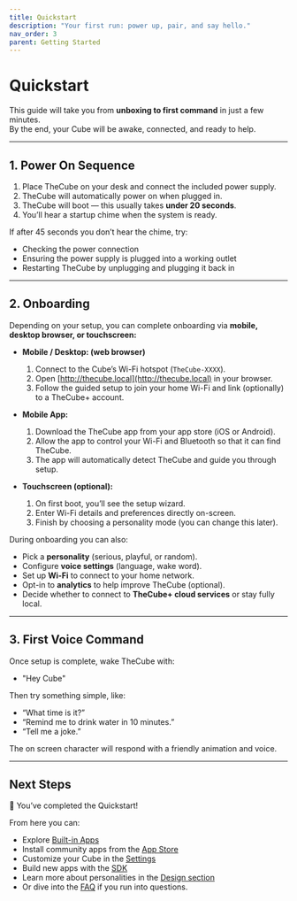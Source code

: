 ```yaml
---
title: Quickstart
description: "Your first run: power up, pair, and say hello."
nav_order: 3
parent: Getting Started
---
```


# Quickstart

This guide will take you from **unboxing to first command** in just a few minutes.  
By the end, your Cube will be awake, connected, and ready to help.

---

## 1. Power On Sequence

1. Place TheCube on your desk and connect the included power supply.  
2. TheCube will automatically power on when plugged in.  
3. TheCube will boot — this usually takes **under 20 seconds**.  
4. You’ll hear a startup chime when the system is ready.  

If after 45 seconds you don’t hear the chime, try:
- Checking the power connection
- Ensuring the power supply is plugged into a working outlet
- Restarting TheCube by unplugging and plugging it back in

---

## 2. Onboarding

Depending on your setup, you can complete onboarding via **mobile, desktop browser, or touchscreen:**

- **Mobile / Desktop: (web browser)**  
  1. Connect to the Cube’s Wi-Fi hotspot (`TheCube-XXXX`).  
  2. Open [http://thecube.local](http://thecube.local) in your browser.  
  3. Follow the guided setup to join your home Wi-Fi and link (optionally) to a TheCube+ account.  

- **Mobile App:**  
  1. Download the TheCube app from your app store (iOS or Android).
  2. Allow the app to control your Wi-Fi and Bluetooth so that it can find TheCube.  
  3. The app will automatically detect TheCube and guide you through setup.

- **Touchscreen (optional):**  
  1. On first boot, you’ll see the setup wizard.  
  2. Enter Wi-Fi details and preferences directly on-screen.  
  3. Finish by choosing a personality mode (you can change this later).  

During onboarding you can also:  
- Pick a **personality** (serious, playful, or random).  
- Configure **voice settings** (language, wake word).
- Set up **Wi-Fi** to connect to your home network.
- Opt-in to **analytics** to help improve TheCube (optional).
- Decide whether to connect to **TheCube+ cloud services** or stay fully local.

---

## 3. First Voice Command

Once setup is complete, wake TheCube with:  

- "Hey Cube"


Then try something simple, like:  
- “What time is it?”  
- “Remind me to drink water in 10 minutes.”  
- “Tell me a joke.”  

The on screen character will respond with a friendly animation and voice.

---

## Next Steps

🎉 You’ve completed the Quickstart!  

From here you can:  
- Explore [Built-in Apps](/apps/built-in/)  
- Install community apps from the [App Store](/apps/store/)  
- Customize your Cube in the [Settings](/settings/)
- Build new apps with the [SDK](/sdk/)  
- Learn more about personalities in the [Design section](/design/personality/)  
- Or dive into the [FAQ](/getting-started/faq/) if you run into questions.